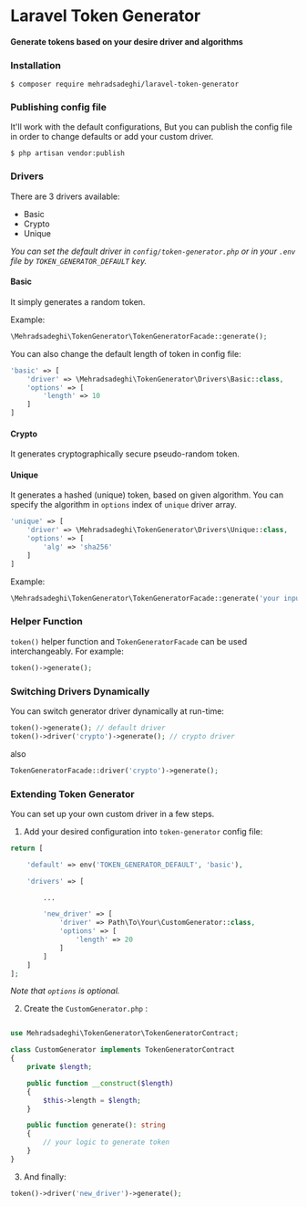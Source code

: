 # Laravel Token Generator
#### Generate tokens based on your desire driver and algorithms

### Installation
`$ composer require mehradsadeghi/laravel-token-generator`

### Publishing config file
It'll work with the default configurations, But you can publish the config file in order to change defaults or add your custom driver.

`$ php artisan vendor:publish`

### Drivers
There are 3 drivers available: 
- Basic
- Crypto
- Unique

*You can set the default driver in `config/token-generator.php` or in your `.env` file by `TOKEN_GENERATOR_DEFAULT` key.*

#### Basic
It simply generates a random token.

Example:
```php
\Mehradsadeghi\TokenGenerator\TokenGeneratorFacade::generate();
```
You can also change the default length of token in config file:
```php
'basic' => [
    'driver' => \Mehradsadeghi\TokenGenerator\Drivers\Basic::class,
    'options' => [
        'length' => 10
    ]
]
```
         
#### Crypto
It generates cryptographically secure pseudo-random token.
 
#### Unique
It generates a hashed (unique) token, based on given algorithm. You can specify the algorithm in `options` index of `unique` driver array.
```php
'unique' => [
    'driver' => \Mehradsadeghi\TokenGenerator\Drivers\Unique::class,
    'options' => [
        'alg' => 'sha256'
    ]
]
```
Example:
```php
\Mehradsadeghi\TokenGenerator\TokenGeneratorFacade::generate('your input');
```

### Helper Function
`token()` helper function and `TokenGeneratorFacade` can be used interchangeably. For example:

```php
token()->generate();
```

### Switching Drivers Dynamically
You can switch generator driver dynamically at run-time:

```php
token()->generate(); // default driver
token()->driver('crypto')->generate(); // crypto driver
```
also
```php
TokenGeneratorFacade::driver('crypto')->generate();
```
### Extending Token Generator
You can set up your own custom driver in a few steps. 

1) Add your desired configuration into `token-generator` config file:

```php
return [

    'default' => env('TOKEN_GENERATOR_DEFAULT', 'basic'),

    'drivers' => [

        ...

        'new_driver' => [
            'driver' => Path\To\Your\CustomGenerator::class,
            'options' => [
                'length' => 20
            ]
        ]
    ]
];
```
*Note that `options` is optional.*

2) Create the `CustomGenerator.php` :

```php

use Mehradsadeghi\TokenGenerator\TokenGeneratorContract;

class CustomGenerator implements TokenGeneratorContract
{
    private $length;

    public function __construct($length)
    {
        $this->length = $length;
    }

    public function generate(): string
    {
        // your logic to generate token
    }
}

```

3) And finally:
```php
token()->driver('new_driver')->generate();
```